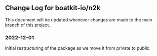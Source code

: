 ## Change Log for boatkit-io/n2k

This document will be updated whenever changes are made to the main branch of this project.

### 2022-12-01
Initial restructuring of the package as we move it from private to public.


